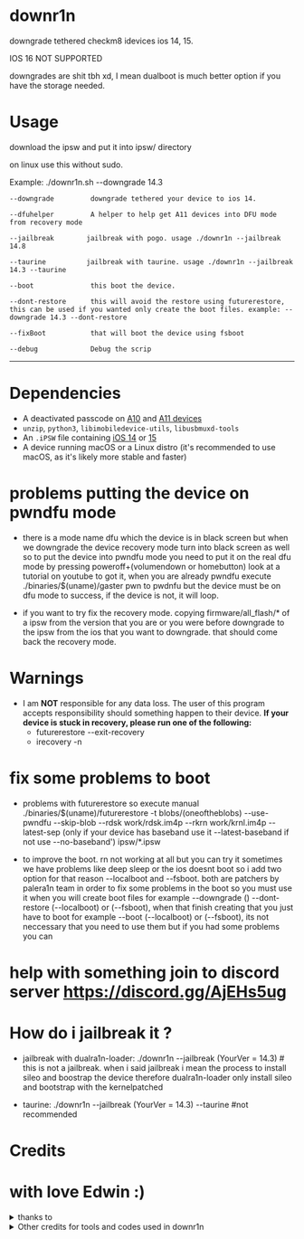 # downr1n
downgrade tethered checkm8 idevices ios 14, 15.

IOS 16 NOT SUPPORTED 

downgrades are shit tbh xd, I mean dualboot is much better option if you have the storage needed.
# Usage

download the ipsw and put it into ipsw/ directory

on linux use this without sudo.

Example: ./downr1n.sh --downgrade 14.3 

   
    --downgrade         downgrade tethered your device to ios 14.
   
    --dfuhelper         A helper to help get A11 devices into DFU mode from recovery mode
   
    --jailbreak        jailbreak with pogo. usage ./downr1n --jailbreak 14.8 
   
    --taurine          jailbreak with taurine. usage ./downr1n --jailbreak 14.3 --taurine
   
    --boot              this boot the device.
   
    --dont-restore      this will avoid the restore using futurerestore, this can be used if you wanted only create the boot files. example: --downgrade 14.3 --dont-restore
   
    --fixBoot           that will boot the device using fsboot
   
    --debug             Debug the scrip

---

# Dependencies
- A deactivated passcode on [A10](https://en.wikipedia.org/wiki/Apple_A10#Products_that_include_the_Apple_A10_Fusion) and [A11 devices](https://en.wikipedia.org/wiki/Apple_A11#Products_that_include_the_Apple_A11_Bionic)
- `unzip`, `python3`, `libimobiledevice-utils`, `libusbmuxd-tools`
- An `.iPSW` file containing [iOS 14](https://en.wikipedia.org/wiki/IOS_14) or [15](https://en.wikipedia.org/wiki/IOS_15)
- A device running macOS or a Linux distro (it's recommended to use macOS, as it's likely more stable and faster)

# problems putting the device on pwndfu mode

- there is a mode name dfu which the device is in black screen but when we downgrade the device recovery mode turn into black screen as well so to put the device into pwndfu mode you need to put it on the real dfu mode by pressing poweroff+(volumendown or homebutton) look at a tutorial on youtube to got it, when you are already pwndfu execute ./binaries/$(uname)/gaster pwn to pwdnfu but the device must be on dfu mode to success, if the device is not, it will loop.

- if you want to try fix the recovery mode. copying firmware/all_flash/* of a ipsw from the version that you are or you were before downgrade to the ipsw from the ios that you want to downgrade. that should come back the recovery mode. 

# Warnings
- I am **NOT** responsible for any data loss. The user of this program accepts responsibility should something happen to their device.
 **If your device is stuck in recovery, please run one of the following:**
   - futurerestore --exit-recovery
   - irecovery -n

# fix some problems to boot

- problems with futurerestore so execute manual ./binaries/$(uname)/futurerestore -t blobs/(oneoftheblobs) --use-pwndfu --skip-blob --rdsk work/rdsk.im4p --rkrn work/krnl.im4p --latest-sep (only if your device has baseband use it --latest-baseband if not use --no-baseband') ipsw/*.ipsw

- to improve the boot. rn not working at all but you can try it 
sometimes we have problems like deep sleep or the ios doesnt boot so i add two option for that reason --localboot and --fsboot. both are patchers by palera1n team in order to fix some problems in the boot so you must use it when you will create boot files for example --downgrade () --dont-restore (--localboot) or (--fsboot), when that finish creating that you just have to boot for example --boot (--localboot) or (--fsboot), its not neccessary that you need to use them but if you had some problems you can

# help with something join to discord server https://discord.gg/AjEHs5ug
# How do i jailbreak it ?

- jailbreak with dualra1n-loader: ./downr1n --jailbreak (YourVer = 14.3) # this is not a jailbreak. when i said jailbreak i mean the process to install sileo and boostrap the device therefore dualra1n-loader only install sileo and bootstrap with the kernelpatched

- taurine: ./downr1n --jailbreak (YourVer = 14.3) --taurine #not recommended

# Credits

# with love Edwin :)

<details><summary>thanks to</summary>
<p>

- [Edwin](https://github.com/edwin170) owner :)
 
</details>

<details><summary>Other credits for tools and codes used in downr1n</summary>

- [futurerestore](https://github.com/futurerestore/futurerestore) thank you for futurerestore.  

- [mineek](https://github.com/mineek/) because sunst0rm

- [exploit](https://github.com/exploit3dguy/) for asrpatcher

- [iSuns9](https://github.com/iSuns9/restored_external64patcher) thank you for restored_external64patche

- [Nathan](https://github.com/verygenericname) for the ramdisk
    
- [m1sta](https://github.com/m1stadev) for [pyimg4](https://github.com/m1stadev/PyIMG4)

- [tihmstar](https://github.com/tihmstar) for [pzb](https://github.com/tihmstar/partialZipBrowser)/original [iBoot64Patcher](https://github.com/tihmstar/iBoot64Patcher)/original [liboffsetfinder64](https://github.com/tihmstar/liboffsetfinder64)/[img4tool](https://github.com/tihmstar/img4tool)

- [xerub](https://github.com/xerub) for [img4lib](https://github.com/xerub/img4lib) and [restored_external](https://github.com/xerub/sshrd) in the ramdisk

- [libimobiledevice](https://github.com/libimobiledevice) for several tools used in this project (irecovery, ideviceenterrecovery etc), and [nikias](https://github.com/nikias) for keeping it up to date

- [Ralp0045](https://github.com/Ralph0045/Kernel64Patcher) amazing dtree_patcher and kernel64patcher ;)

</p>
</details>
